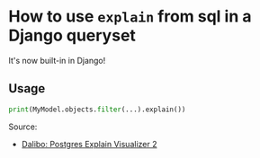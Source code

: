 # How to use `explain` from sql in a Django queryset

It's now built-in in Django!

## Usage
```python
print(MyModel.objects.filter(...).explain())
```

Source:
 - [Dalibo: Postgres Explain Visualizer 2](https://github.com/dalibo/pev2?tab=readme-ov-file)

```{tags} Django, Python, PostgreSQL, Explain, SQL, QuerySet, Debugging
```
